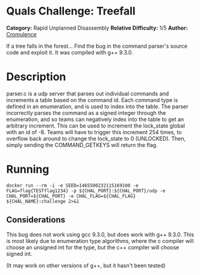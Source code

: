 # Quals Challenge: Treefall #

**Category:** Rapid Unplanned Disassembly
**Relative Difficulty:** 1/5
**Author:** [Cromulence](https://cromulence.com/)

If a tree falls in the forest...
Find the bug in the command parser's source code and exploit it. It was compiled with g++ 9.3.0.

# Description

parser.c is a udp server that parses out individual commands and increments a table based on the command id. Each command type is defined in an enumeration, and is used to index into the table. The parser incorrectly parses the command as a signed integer through the enumeration, and so teams can negatively index into the table to get an arbitrary increment. This can be used to increment the lock_state global with an id of -8. Teams will have to trigger this increment 254 times, to overflow back around to change the lock_state to 0 (UNLOCKED). Then, simply sending the COMMAND_GETKEYS will return the flag.

# Running

    docker run --rm -i -e SEED=1465500232115169100 -e FLAG=flag{TESTflag1234} -p ${CHAL_PORT}:${CHAL_PORT}/udp -e CHAL_PORT=${CHAL_PORT} -e CHAL_FLAG=${CHAL_FLAG} ${CHAL_NAME}:challenge 2>&1

## Considerations

This bug does not work using gcc 9.3.0, but does work with g++ 9.3.0. This is most likely due to  enumeration type algorithms, where the c compiler will choose an unsigned int for the type, but the c++ compiler will choose signed int.

(It may work on other versions of g++, but it hasn't been tested)



